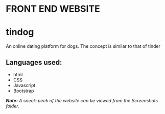 # FRONT END WEBSITE

# tindog
An online dating platform for dogs. The concept is similar to that of tinder

## Languages used:
- html
- CSS
- Javascript
- Bootstrap

***Note:*** *A sneek-peek of the website can be viewed from the Screenshots folder.*
